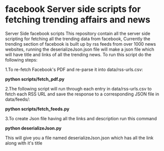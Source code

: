 # facebook Server side scripts for fetching trending affairs and news
Server Side facebook scripts
This repository contain all the server side scripting for fetching all the trending data from facebook,
Currently the trending section of facebook is built up by rss feeds from over 1000 news websites, running the deserializeJson.json file will make a json file which will have title and links of all the trending news.
To run this script do the following steps:

1.To re-fetch Facebook's PDF and re-parse it into data/rss-urls.csv:

**python scripts/fetch_pdf.py** 

2.The following script will run through each entry in data/rss-urls.csv to fetch each RSS URL and save the response to a corresponding JSON file in data/feeds/:

**python scripts/fetch_feeds.py**

3.To create Json file having all the links and description run this command

**python deserializeJson.py**

This will give you a file named deserializeJson.json which has all the link along with it's title
